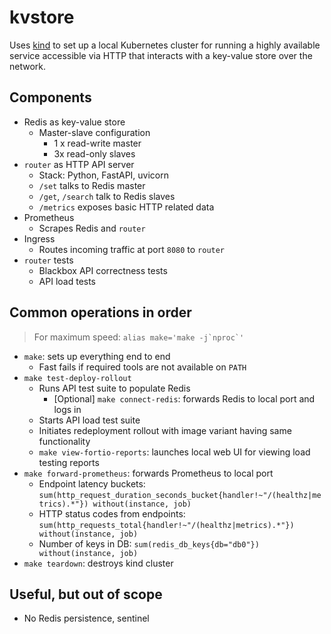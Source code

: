 # kvstore

Uses [kind](https://github.com/kubernetes-sigs/kind) to set up a local Kubernetes cluster for running a highly available service accessible via HTTP that interacts with a key-value store over the network.

## Components

- Redis as key-value store
  - Master-slave configuration
    - 1 x read-write master
    - 3x read-only slaves
- `router` as HTTP API server
  - Stack: Python, FastAPI, uvicorn
  - `/set` talks to Redis master
  - `/get`, `/search` talk to Redis slaves
  - `/metrics` exposes basic HTTP related data
- Prometheus
  - Scrapes Redis and `router`
- Ingress
  - Routes incoming traffic at port `8080` to `router`
- `router` tests
  - Blackbox API correctness tests
  - API load tests

## Common operations in order

> For maximum speed: ``alias make='make -j`nproc`'``

- `make`: sets up everything end to end
  - Fast fails if required tools are not available on `PATH`
- `make test-deploy-rollout`
  - Runs API test suite to populate Redis
    - [Optional] `make connect-redis`: forwards Redis to local port and logs in
  - Starts API load test suite
  - Initiates redeployment rollout with image variant having same functionality
  - `make view-fortio-reports`: launches local web UI for viewing load testing reports
- `make forward-prometheus`: forwards Prometheus to local port
  - Endpoint latency buckets: `sum(http_request_duration_seconds_bucket{handler!~"/(healthz|metrics).*"}) without(instance, job)`
  - HTTP status codes from endpoints: `sum(http_requests_total{handler!~"/(healthz|metrics).*"}) without(instance, job)`
  - Number of keys in DB: `sum(redis_db_keys{db="db0"}) without(instance, job)`
- `make teardown`: destroys kind cluster

## Useful, but out of scope

- No Redis persistence, sentinel
